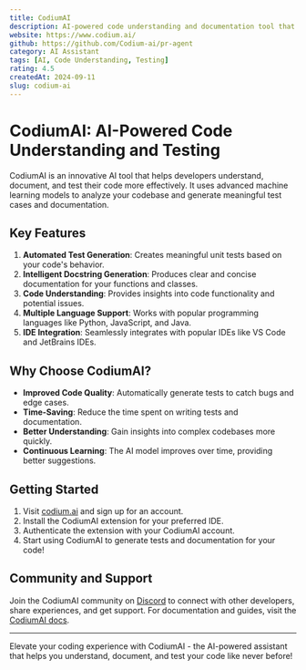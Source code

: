 ```yaml
---
title: CodiumAI
description: AI-powered code understanding and documentation tool that generates meaningful test cases and docstrings
website: https://www.codium.ai/
github: https://github.com/Codium-ai/pr-agent
category: AI Assistant
tags: [AI, Code Understanding, Testing]
rating: 4.5
createdAt: 2024-09-11
slug: codium-ai
---
```


# CodiumAI: AI-Powered Code Understanding and Testing

CodiumAI is an innovative AI tool that helps developers understand, document, and test their code more effectively. It uses advanced machine learning models to analyze your codebase and generate meaningful test cases and documentation.

## Key Features

1. **Automated Test Generation**: Creates meaningful unit tests based on your code's behavior.
2. **Intelligent Docstring Generation**: Produces clear and concise documentation for your functions and classes.
3. **Code Understanding**: Provides insights into code functionality and potential issues.
4. **Multiple Language Support**: Works with popular programming languages like Python, JavaScript, and Java.
5. **IDE Integration**: Seamlessly integrates with popular IDEs like VS Code and JetBrains IDEs.

## Why Choose CodiumAI?

- **Improved Code Quality**: Automatically generate tests to catch bugs and edge cases.
- **Time-Saving**: Reduce the time spent on writing tests and documentation.
- **Better Understanding**: Gain insights into complex codebases more quickly.
- **Continuous Learning**: The AI model improves over time, providing better suggestions.

## Getting Started

1. Visit [codium.ai](https://www.codium.ai/) and sign up for an account.
2. Install the CodiumAI extension for your preferred IDE.
3. Authenticate the extension with your CodiumAI account.
4. Start using CodiumAI to generate tests and documentation for your code!

## Community and Support

Join the CodiumAI community on [Discord](https://discord.gg/kG35uSHDBc) to connect with other developers, share experiences, and get support. For documentation and guides, visit the [CodiumAI docs](https://www.codium.ai/docs/).

---

Elevate your coding experience with CodiumAI - the AI-powered assistant that helps you understand, document, and test your code like never before!
